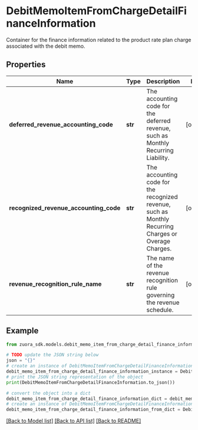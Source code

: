 # DebitMemoItemFromChargeDetailFinanceInformation

Container for the finance information related to the product rate plan charge associated with the debit memo.

## Properties

Name | Type | Description | Notes
------------ | ------------- | ------------- | -------------
**deferred_revenue_accounting_code** | **str** | The accounting code for the deferred revenue, such as Monthly Recurring Liability. | [optional] 
**recognized_revenue_accounting_code** | **str** | The accounting code for the recognized revenue, such as Monthly Recurring Charges or Overage Charges. | [optional] 
**revenue_recognition_rule_name** | **str** | The name of the revenue recognition rule governing the revenue schedule.  | [optional] 

## Example

```python
from zuora_sdk.models.debit_memo_item_from_charge_detail_finance_information import DebitMemoItemFromChargeDetailFinanceInformation

# TODO update the JSON string below
json = "{}"
# create an instance of DebitMemoItemFromChargeDetailFinanceInformation from a JSON string
debit_memo_item_from_charge_detail_finance_information_instance = DebitMemoItemFromChargeDetailFinanceInformation.from_json(json)
# print the JSON string representation of the object
print(DebitMemoItemFromChargeDetailFinanceInformation.to_json())

# convert the object into a dict
debit_memo_item_from_charge_detail_finance_information_dict = debit_memo_item_from_charge_detail_finance_information_instance.to_dict()
# create an instance of DebitMemoItemFromChargeDetailFinanceInformation from a dict
debit_memo_item_from_charge_detail_finance_information_from_dict = DebitMemoItemFromChargeDetailFinanceInformation.from_dict(debit_memo_item_from_charge_detail_finance_information_dict)
```
[[Back to Model list]](../README.md#documentation-for-models) [[Back to API list]](../README.md#documentation-for-api-endpoints) [[Back to README]](../README.md)



